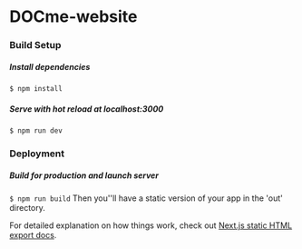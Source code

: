 # DOCme-website

### Build Setup

##### Install dependencies
`$ npm install`
    
##### Serve with hot reload at localhost:3000
`$ npm run dev`

### Deployment

##### Build for production and launch server
`$ npm run build`
Then you''ll have a static version of your app in the 'out' directory.
    
For detailed explanation on how things work, check out [Next.js static HTML export docs](https://nextjs.org/docs/advanced-features/static-html-export).
